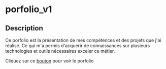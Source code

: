 # porfolio_v1
## Description
Ce porfolio est la présentation de mes compétences et des projets que j'ai réalisé. Ce qui m'a permis d'acquérir de connaissances sur plusieurs technologies et outils nécessaires exceler ce métier.

Cliquez sur ce [bouton](https://porfolio-v1-mu.vercel.app/html/index.html) pour voir le porfolio

